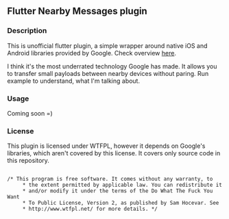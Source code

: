 ## Flutter Nearby Messages plugin

### Description

This is unofficial flutter plugin, a simple wrapper around native iOS and Android libraries provided by Google.
Check overview [here](https://developers.google.com/nearby/messages/overview).

I think it's the most underrated technology Google has made.
It allows you to transfer small payloads between nearby devices without paring.
Run example to understand, what I'm talking about.

### Usage

Coming soon =)

### License

This plugin is licensed under WTFPL, however it depends on Google's libraries, which aren't covered by this license.
It covers only source code in this repository.

<pre><code>
/* This program is free software. It comes without any warranty, to
     * the extent permitted by applicable law. You can redistribute it
     * and/or modify it under the terms of the Do What The Fuck You Want
     * To Public License, Version 2, as published by Sam Hocevar. See
     * http://www.wtfpl.net/ for more details. */
</code></pre>